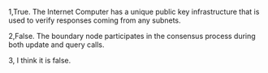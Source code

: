 1,True. The Internet Computer has a unique public key infrastructure that is used to verify responses coming from any subnets.

2,False. The boundary node participates in the consensus process during both update and query calls.

3, I think it is false.
